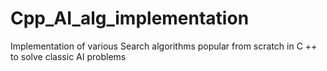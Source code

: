# Cpp_AI_alg_implementation
Implementation of various Search algorithms popular from scratch in C ++ to solve classic AI problems
